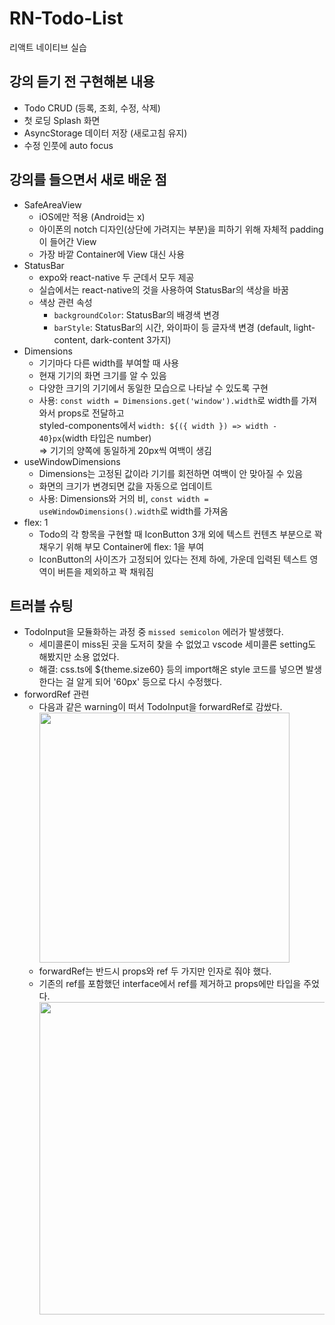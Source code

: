 # RN-Todo-List
리액트 네이티브 실습

## 강의 듣기 전 구현해본 내용
* Todo CRUD (등록, 조회, 수정, 삭제)
* 첫 로딩 Splash 화면
* AsyncStorage 데이터 저장 (새로고침 유지)
* 수정 인풋에 auto focus

## 강의를 들으면서 새로 배운 점
* SafeAreaView
  * iOS에만 적용 (Android는 x)
  * 아이폰의 notch 디자인(상단에 가려지는 부분)을 피하기 위해 자체적 padding이 들어간 View
  * 가장 바깥 Container에 View 대신 사용
* StatusBar
  * expo와 react-native 두 군데서 모두 제공
  * 실습에서는 react-native의 것을 사용하여 StatusBar의 색상을 바꿈
  * 색상 관련 속성
    * `backgroundColor`: StatusBar의 배경색 변경
    * `barStyle`: StatusBar의 시간, 와이파이 등 글자색 변경 (default, light-content, dark-content 3가지)
* Dimensions
  * 기기마다 다른 width를 부여할 때 사용
  * 현재 기기의 화면 크기를 알 수 있음
  * 다양한 크기의 기기에서 동일한 모습으로 나타날 수 있도록 구현
  * 사용: `const width = Dimensions.get('window').width`로 width를 가져와서 props로 전달하고<br/>
   styled-components에서 `width: ${({ width }) => width - 40}px`(width 타입은 number) <br/>
   => 기기의 양쪽에 동일하게 20px씩 여백이 생김
* useWindowDimensions
  * Dimensions는 고정된 값이라 기기를 회전하면 여백이 안 맞아질 수 있음
  * 화면의 크기가 변경되면 값을 자동으로 업데이트
  * 사용: Dimensions와 거의 비, `const width = useWindowDimensions().width`로 width를 가져옴
* flex: 1
  * Todo의 각 항목을 구현할 때 IconButton 3개 외에 텍스트 컨텐츠 부분으로 꽉 채우기 위해 부모 Container에 flex: 1을 부여
  * IconButton의 사이즈가 고정되어 있다는 전제 하에, 가운데 입력된 텍스트 영역이 버튼을 제외하고 꽉 채워짐

## 트러블 슈팅
* TodoInput을 모듈화하는 과정 중 `missed semicolon` 에러가 발생했다.
  * 세미콜론이 miss된 곳을 도저히 찾을 수 없었고 vscode 세미콜론 setting도 해봤지만 소용 없었다.
  * 해결: css.ts에 ${theme.size60} 등의 import해온 style 코드를 넣으면 발생한다는 걸 알게 되어 '60px' 등으로 다시 수정했다.
* forwordRef 관련
  * 다음과 같은 warning이 떠서 TodoInput을 forwardRef로 감쌌다. <br/>
    <img src="https://github.com/Yena-Yun/RN-Todo-List/assets/68722179/3f329695-3300-4467-bec6-15244c6d2afc" width='400' /> <br/>
  * forwardRef는 반드시 props와 ref 두 가지만 인자로 줘야 했다.
  * 기존의 ref를 포함했던 interface에서 ref를 제거하고 props에만 타입을 주었다. <br/>
    <img src="https://github.com/Yena-Yun/RN-Todo-List/assets/68722179/e3759e7b-25d2-4e18-b8b1-d244e37f519a" width='500' /> <br/>


